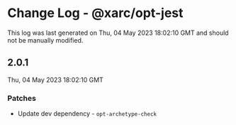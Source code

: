 # Change Log - @xarc/opt-jest

This log was last generated on Thu, 04 May 2023 18:02:10 GMT and should not be manually modified.

## 2.0.1
Thu, 04 May 2023 18:02:10 GMT

### Patches

- Update dev dependency - `opt-archetype-check`

